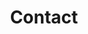 ---
title: "Contact"
description : "this is a meta description"

office:
  title : "Central"
  mobile : "+34 628 489 265"
  email : "info@trianaessence.com"
  location : "C/ Willebrandstraße 35, Hamburgo, Alemania"
  blocation: "C/ Las Cabezas de San Juan, 9, Dos Hermanas, Sevilla" 
  content : "Nos encantará poder solventar sus dudas"



# opennig hour
opennig_hour:
  title : "Horario"
  day_time:
    - "Lunes: 9:00 – 19:00"
    - "Martes: 9:00 – 19:00"
    - "Miércoles: 9:00 – 19:00"
    - "Jueves: 9:00 – 19:00"
    - "Viernes: 9:00 – 19:00"
    - "Sábado: 9:00 – 19:00"
    - "Domingo: 9:00 – 19:00"
    
draft: false
---